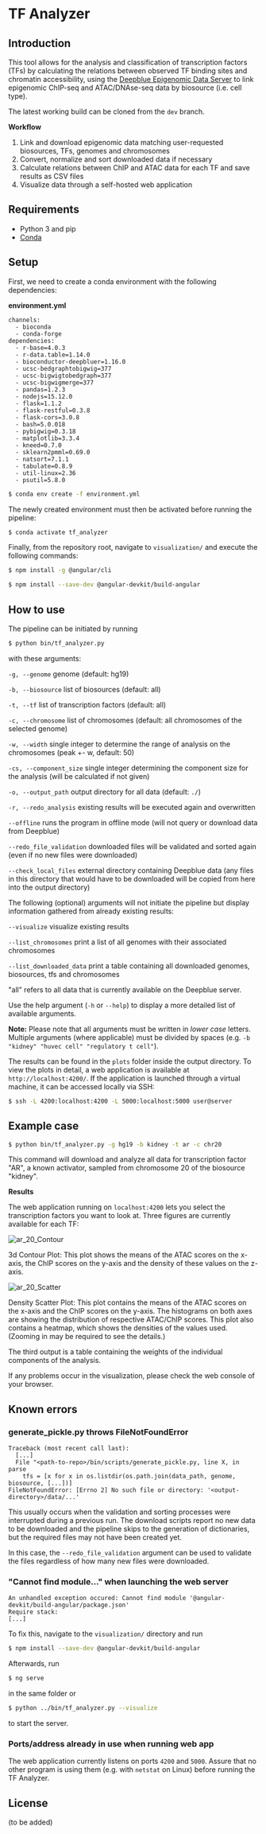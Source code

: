# TF Analyzer

## Introduction

This tool allows for the analysis and classification of transcription factors (TFs) by calculating the relations between observed TF binding sites and chromatin accessibility, using the [Deepblue Epigenomic Data Server](https://deepblue.mpi-inf.mpg.de/) to link epigenomic ChIP-seq and ATAC/DNAse-seq data by biosource (i.e. cell type).

The latest working build can be cloned from the `dev` branch.

**Workflow**

 1. Link and download epigenomic data matching user-requested biosources, TFs, genomes and chromosomes
 2. Convert, normalize and sort downloaded data if necessary
 3. Calculate relations between ChIP and ATAC data for each TF and save results as CSV files
 4. Visualize data through a self-hosted web application
 
## Requirements

 - Python 3 and pip
 - [Conda](https://docs.conda.io/projects/conda/en/latest/index.html)
 
## Setup
First, we need to create a conda environment with the following dependencies:

**environment.yml**

```
channels:
  - bioconda
  - conda-forge
dependencies:
  - r-base=4.0.3
  - r-data.table=1.14.0
  - bioconductor-deepbluer=1.16.0
  - ucsc-bedgraphtobigwig=377
  - ucsc-bigwigtobedgraph=377
  - ucsc-bigwigmerge=377
  - pandas=1.2.3
  - nodejs=15.12.0
  - flask=1.1.2
  - flask-restful=0.3.8
  - flask-cors=3.0.8
  - bash=5.0.018
  - pybigwig=0.3.18
  - matplotlib=3.3.4
  - kneed=0.7.0
  - sklearn2pmml=0.69.0
  - natsort=7.1.1
  - tabulate=0.8.9
  - util-linux=2.36
  - psutil=5.8.0
```

```bash
$ conda env create -f environment.yml
```

The newly created environment must then be activated before running the pipeline: 

```bash
$ conda activate tf_analyzer
``` 

Finally, from the repository root, navigate to `visualization/` and execute the following commands:

```bash
$ npm install -g @angular/cli

$ npm install --save-dev @angular-devkit/build-angular
```

## How to use
The pipeline can be initiated by running
```bash
$ python bin/tf_analyzer.py
```

with these arguments:

`-g, --genome` genome (default: hg19)

`-b, --biosource` list of biosources (default: all)

`-t, --tf` list of transcription factors (default: all)

`-c, --chromosome` list of chromosomes (default: all chromosomes of the selected genome)

`-w, --width` single integer to determine the range of analysis on the chromosomes (peak +- w, default: 50)

`-cs, --component_size` single integer determining the component size for the analysis (will be calculated if not given)

`-o, --output_path` output directory for all data (default: `./`)

`-r, --redo_analysis` existing results will be executed again and overwritten

`--offline` runs the program in offline mode (will not query or download data from Deepblue)

`--redo_file_validation` downloaded files will be validated and sorted again (even if no new files were downloaded)

`--check_local_files` external directory containing Deepblue data (any files in this directory that would have to be downloaded will be copied from here into the output directory)

The following (optional) arguments will not initiate the pipeline but display information gathered from already existing results:

`--visualize` visualize existing results

`--list_chromosomes` print a list of all genomes with their associated chromosomes

`--list_downloaded_data` print a table containing all downloaded genomes, biosources, tfs and chromosomes

"all" refers to all data that is currently available on the Deepblue server.

Use the help argument (`-h` or `--help`) to display a more detailed list of available arguments.

**Note:** Please note that all arguments must be written in *lower case* letters. Multiple arguments (where applicable) must be divided by spaces (e.g. `-b "kidney" "huvec cell" "regulatory t cell"`).

The results can be found in the `plots` folder inside the output directory. To view the plots in detail, a web application is available at `http://localhost:4200/`. If the application is launched through a virtual machine, it can be accessed locally via SSH:

```bash
$ ssh -L 4200:localhost:4200 -L 5000:localhost:5000 user@server
```
 
## Example case

```bash
$ python bin/tf_analyzer.py -g hg19 -b kidney -t ar -c chr20
```

This command will download and analyze all data for transcription factor "AR", a known activator, sampled from chromosome 20 of the biosource "kidney".

**Results**

The web application running on `localhost:4200` lets you select the transcription factors you want to look at. Three figures are currently available for each TF:

![ar_20_Contour](https://user-images.githubusercontent.com/26332337/114243219-7f96ea00-998c-11eb-9de7-26adf0dc3483.png)

3d Contour Plot: This plot shows the means of the ATAC scores on the x-axis, the ChIP scores on the y-axis and the density of these values on the z-axis.

![ar_20_Scatter](https://user-images.githubusercontent.com/26332337/114243247-8aea1580-998c-11eb-80a6-bf1589a25f46.png)

Density Scatter Plot: This plot contains the means of the ATAC scores on the x-axis and the ChIP scores on the y-axis. The histograms on both axes are showing the distribution of respective ATAC/ChIP scores. This plot also contains a heatmap, which shows the densities of the values used. (Zooming in may be required to see the details.)

The third output is a table containing the weights of the individual components of the analysis.

If any problems occur in the visualization, please check the web console of your browser.

## Known errors

### generate_pickle.py throws FileNotFoundError

```
Traceback (most recent call last):
  [...]
  File "<path-to-repo>/bin/scripts/generate_pickle.py, line X, in parse
    tfs = [x for x in os.listdir(os.path.join(data_path, genome, biosource, [...])]
FileNotFoundError: [Errno 2] No such file or directory: '<output-directory>/data/...'
```

This usually occurs when the validation and sorting processes were interrupted during a previous run. The download scripts report no new data to be downloaded and the pipeline skips to the generation of dictionaries, but the required files may not have been created yet.

In this case, the `--redo_file_validation` argument can be used to validate the files regardless of how many new files were downloaded.

### "Cannot find module..." when launching the web server

```
An unhandled exception occured: Cannot find module '@angular-devkit/build-angular/package.json'
Require stack:
[...]
```

To fix this, navigate to the `visualization/` directory and run

```bash
$ npm install --save-dev @angular-devkit/build-angular
```

Afterwards, run

```bash
$ ng serve
```

in the same folder or

```bash
$ python ../bin/tf_analyzer.py --visualize
```

to start the server.

### Ports/address already in use when running web app
The web application currently listens on ports `4200` and `5000`. Assure that no other program is using them (e.g. with `netstat` on Linux) before running the TF Analyzer.

## License
(to be added)
